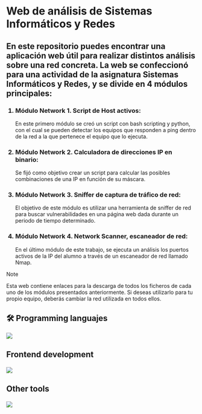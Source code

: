 
# Web de análisis de Sistemas Informáticos y Redes

## En este repositorio puedes encontrar una aplicación web útil para realizar distintos análisis sobre una red concreta. La web se confeccionó para una actividad de la asignatura Sistemas Informáticos y Redes, y se divide en 4 módulos principales:
<ol>
  
  ### <li> Módulo Network 1. Script de Host activos: </li>
En este primero módulo se creó un script con bash scripting y python, con el cual se pueden detectar los equipos que responden a ping dentro de la red a la que pertenece el equipo que lo ejecuta.

  ### <li> Módulo Network 2. Calculadora de direcciones IP en binario: </li>
Se fijó como objetivo crear un script para calcular las posibles
combinaciones de una IP en función de su máscara.

  ### <li> Módulo Network 3. Sniffer de captura de tráfico de red:</li>
El objetivo de este módulo es utilizar una herramienta de sniffer de red para buscar
vulnerabilidades en una página web dada durante un periodo de tiempo determinado.

  ### <li> Módulo Network 4. Network Scanner, escaneador de red:</li>
En el último módulo de este trabajo, se ejecuta un análisis los puertos activos de la IP del alumno a través de un escaneador de red llamado Nmap.
</ol>

> [!NOTE]
> Esta web contiene enlaces para la descarga de todos los ficheros de cada uno de los módulos presentados anteriormente. Si deseas utilizarlo para tu propio equipo, deberás cambiar la red utilizada en todos ellos.


## 🛠 Programming languajes

<p align="left">
  <a href="https://skillicons.dev">
    <img src="https://skillicons.dev/icons?i=python,bash" />
  </a>
</p>

## <p> Frontend development </p>

<p align="left">
  <a href="https://skillicons.dev">
    <img src="https://skillicons.dev/icons?i=html,css" />
  </a>
</p>


## <p> Other tools </p>

<p align="left">
  <a href="https://skillicons.dev">
    <img src="https://skillicons.dev/icons?i=idea,vscode" />
  </a>
</p>

